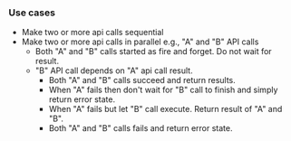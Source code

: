 ### Use cases

- Make two or more api calls sequential
- Make two or more api calls in parallel e.g., "A" and "B" API calls
    - Both "A" and "B" calls started as fire and forget. Do not wait for result.
    - "B" API call depends on "A" api call result.
        - Both "A" and "B" calls succeed and return results.
        - When "A" fails then don't wait for "B" call to finish and simply return error state.
        - When "A" fails but let "B" call execute. Return result of "A" and "B".
        - Both "A" and "B" calls fails and return error state.
